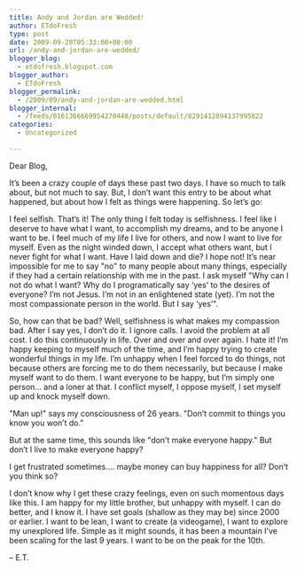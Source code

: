 ```yaml
---
title: Andy and Jordan are Wedded!
author: ETdoFresh
type: post
date: 2009-09-20T05:33:00+00:00
url: /andy-and-jordan-are-wedded/
blogger_blog:
  - etdofresh.blogspot.com
blogger_author:
  - ETdoFresh
blogger_permalink:
  - /2009/09/andy-and-jordan-are-wedded.html
blogger_internal:
  - /feeds/8161366669954270448/posts/default/8291412894137995822
categories:
  - Uncategorized

---
```

Dear Blog,

It&#8217;s been a crazy couple of days these past two days. I have so much to talk about, but not much to say. But, I don&#8217;t want this entry to be about what happened, but about how I felt as things were happening. So let&#8217;s go:

I feel selfish. That&#8217;s it! The only thing I felt today is selfishness. I feel like I deserve to have what I want, to accomplish my dreams, and to be anyone I want to be. I feel much of my life I live for others, and now I want to live for myself. Even as the night winded down, I accept what others want, but I never fight for what I want. Have I laid down and die? I hope not! It&#8217;s near impossible for me to say "no" to many people about many things, especially if they had a certain relationship with me in the past. I ask myself "Why can I not do what I want? Why do I programatically say &#8216;yes&#8217; to the desires of everyone? I&#8217;m not Jesus. I&#8217;m not in an enlightened state (yet). I&#8217;m not the most compassionate person in the world. But I say &#8216;yes&#8217;".

So, how can that be bad? Well, selfishness is what makes my compassion bad. After I say yes, I don&#8217;t do it. I ignore calls. I avoid the problem at all cost. I do this continuously in life. Over and over and over again. I hate it! I&#8217;m happy keeping to myself much of the time, and I&#8217;m happy trying to create wonderful things in my life. I&#8217;m unhappy when I feel forced to do things, not because others are forcing me to do them necessarily, but because I make myself want to do them. I want everyone to be happy, but I&#8217;m simply one person&#8230; and a loner at that. I conflict myself, I oppose myself, I set myself up and knock myself down.

"Man up!" says my consciousness of 26 years. "Don&#8217;t commit to things you know you won&#8217;t do."

But at the same time, this sounds like "don&#8217;t make everyone happy." But don&#8217;t I live to make everyone happy?

I get frustrated sometimes&#8230;. maybe money can buy happiness for all? Don&#8217;t you think so?

I don&#8217;t know why I get these crazy feelings, even on such momentous days like this. I am happy for my little brother, but unhappy with myself. I can do better, and I know it. I have set goals (shallow as they may be) since 2000 or earlier. I want to be lean, I want to create (a videogame), I want to explore my unexplored life. Simple as it might sounds, it has been a mountain I&#8217;ve been scaling for the last 9 years. I want to be on the peak for the 10th.

&#8211; E.T.